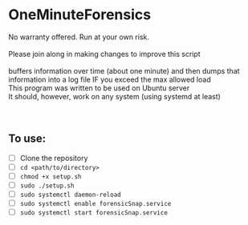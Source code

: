 # OneMinuteForensics

No warranty offered. Run at your own risk. <br />
<br />
Please join along in making changes to improve this script <br />
<br />
buffers information over time (about one minute) and then dumps that information into a log file IF you exceed the max allowed load<br />
This program was written to be used on Ubuntu server <br />
It should, however, work on any system (using systemd at least)<br />
<br />
<br />
## To use: <br />
  -[ ] Clone the repository <br />
  -[ ] `cd <path/to/directory>` <br />
  -[ ] `chmod +x setup.sh` <br />
  -[ ] `sudo ./setup.sh` <br />
  -[ ] `sudo systemctl daemon-reload` <br />
  -[ ] `sudo systemctl enable forensicSnap.service` <br />
  -[ ] `sudo systemctl start forensicSnap.service` <br />
